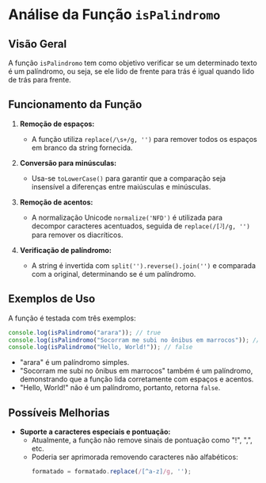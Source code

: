 # Análise da Função `isPalindromo`

## Visão Geral
A função `isPalindromo` tem como objetivo verificar se um determinado texto é um palíndromo, ou seja, se ele lido de frente para trás é igual quando lido de trás para frente.

## Funcionamento da Função

1. **Remoção de espaços:**
   - A função utiliza `replace(/\s+/g, '')` para remover todos os espaços em branco da string fornecida.

2. **Conversão para minúsculas:**
   - Usa-se `toLowerCase()` para garantir que a comparação seja insensível a diferenças entre maiúsculas e minúsculas.

3. **Remoção de acentos:**
   - A normalização Unicode `normalize('NFD')` é utilizada para decompor caracteres acentuados, seguida de `replace(/[̀-ͯ]/g, '')` para remover os diacríticos.

4. **Verificação de palíndromo:**
   - A string é invertida com `split('').reverse().join('')` e comparada com a original, determinando se é um palíndromo.

## Exemplos de Uso
A função é testada com três exemplos:
```javascript
console.log(isPalindromo("arara")); // true
console.log(isPalindromo("Socorram me subi no ônibus em marrocos")); // true
console.log(isPalindromo("Hello, World!")); // false
```

- "arara" é um palíndromo simples.
- "Socorram me subi no ônibus em marrocos" também é um palíndromo, demonstrando que a função lida corretamente com espaços e acentos.
- "Hello, World!" não é um palíndromo, portanto, retorna `false`.


## Possíveis Melhorias
- **Suporte a caracteres especiais e pontuação:**
  - Atualmente, a função não remove sinais de pontuação como "!", ",", etc.
  - Poderia ser aprimorada removendo caracteres não alfabéticos:
    ```javascript
    formatado = formatado.replace(/[^a-z]/g, '');
    ```





